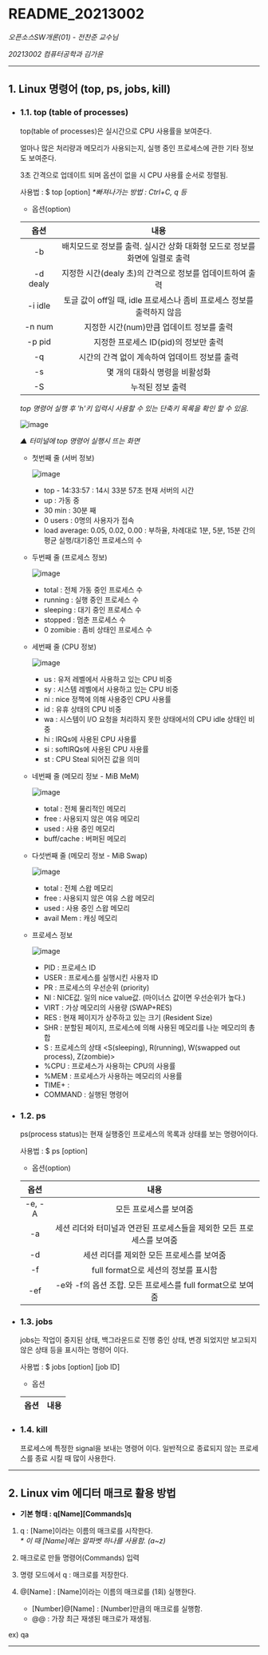 # README_20213002

*오픈소스SW개론(01) - 전찬준 교수님*

*20213002 컴퓨터공학과 김가윤*

***

## 1. Linux 명령어 (top, ps, jobs, kill)
- ### 1.1. top (table of processes)
  top(table of processes)은 실시간으로 CPU 사용률을 보여준다. 
  
  얼마나 많은 처리량과 메모리가 사용되는지, 실행 중인 프로세스에 관한 기타 정보도 보여준다.
  
  3초 간격으로 업데이트 되며 옵션이 없을 시 CPU 사용률 순서로 정렬됨.
  
  사용법 : $ top [option]    *\*빠져나가는 방법 : Ctrl+C, q 등*
  
  - 옵션(option)
  
  |옵션|내용|
  |:---:|:---:|
  |-b|배치모드로 정보를 출력. 실시간 상화 대화형 모드로 정보를 화면에 일렬로 출력|
  |-d dealy|지정한 시간(dealy 초)의 간격으로 정보를 업데이트하여 출력|
  |-i idle|토글 값이 off일 때, idle 프로세스나 좀비 프로세스 정보를 출력하지 않음|
  |-n num|지정한 시간(num)만큼 업데이트 정보를 출력|
  |-p pid|지정한 프로세스 ID(pid)의 정보만 출력|
  |-q|시간의 간격 없이 계속하여 업데이트 정보를 출력|
  |-s|몇 개의 대화식 명령을 비활성화|
  |-S|누적된 정보 출력|
  
  *top 명령어 실행 후 'h'키 입력시 사용할 수 있는 단축키 목록을 확인 할 수 있음.*
  
  
  
     ![image](https://user-images.githubusercontent.com/106478413/171334889-5c91d0a1-167d-4557-9207-e5b150962b7b.png)
   
     *▲ 터미널에 top 명령어 실행시 뜨는 화면*
     
     - 첫번째 줄 (서버 정보)

        ![image](https://user-images.githubusercontent.com/106478413/171388872-b546a5d4-b87e-4c51-8103-8c05110bbbc7.png)
        
        - top - 14:33:57 : 14시 33분 57초 현재 서버의 시간
        - up : 가동 중
        - 30 min : 30분 째
        - 0 users : 0명의 사용자가 접속
        - load average: 0.05, 0.02, 0.00 : 부하율, 차례대로 1분, 5분, 15분 간의 평균 실행/대기중인 프로세스의 수
        
     - 두번째 줄 (프로세스 정보)

        ![image](https://user-images.githubusercontent.com/106478413/171388983-1a2adbbb-3da3-4956-afe5-ff0a85031f2e.png)

        - total : 전체 가동 중인 프로세스 수
        - running : 실행 중인 프로세스 수
        - sleeping : 대기 중인 프로세스 수
        - stopped : 멈춘 프로세스 수
        - 0 zomibie : 좀비 상태인 프로세스 수
   
     - 세번째 줄 (CPU 정보)

        ![image](https://user-images.githubusercontent.com/106478413/171389139-e3de0286-0347-46dd-acd6-bc3bd9a9ab32.png)

        - us : 유저 레벨에서 사용하고 있는 CPU 비중
        - sy : 시스템 레벨에서 사용하고 있는 CPU 비중
        - ni : nice 정책에 의해 사용중인 CPU 사용률
        - id : 유휴 상태의 CPU 비중
        - wa : 시스템이 I/O 요청을 처리하지 못한 상태에서의 CPU idle 상태인 비중
        - hi : IRQs에 사용된 CPU 사용률
        - si : softIRQs에 사용된 CPU 사용률
        - st : CPU Steal 되어진 값을 의미
      
     - 네번째 줄 (메모리 정보 - MiB MeM)
  
        ![image](https://user-images.githubusercontent.com/106478413/171389264-89a35a21-2f2f-4f9e-97b5-a3022b1716ec.png)

        - total : 전체 물리적인 메모리
        - free : 사용되지 않은 여유 메모리
        - used : 사용 중인 메모리
        - buff/cache : 버퍼된 메모리
     
     - 다섯번째 줄 (메모리 정보 - MiB Swap)
     
        ![image](https://user-images.githubusercontent.com/106478413/171389383-1c4cc952-500d-4f5c-bc83-8e8d975ebe35.png)

        - total : 전체 스왑 메모리
        - free : 사용되지 않은 여유 스왑 메모리
        - used : 사용 중인 스왑 메모리
        - avail Mem : 캐싱 메모리

     - 프로세스 정보
        
        ![image](https://user-images.githubusercontent.com/106478413/171388500-5bc4b937-d422-4ebd-b6b4-48dee15ec210.png)

        - PID : 프로세스 ID
        - USER : 프로세스를 실행시킨 사용자 ID
        - PR : 프로세스의 우선순위 (priority)
        - NI : NICE값. 일의 nice value값. (마이너스 값이면 우선순위가 높다.)
        - VIRT : 가상 메모리의 사용량 (SWAP+RES)
        - RES : 현재 페이지가 상주하고 있는 크기 (Resident Size)
        - SHR : 분할된 페이지, 프로세스에 의해 사용된 메모리를 나눈 메모리의 총합
        - S : 프로세스의 상태 <S(sleeping), R(running), W(swapped out process), Z(zombie)>
        - %CPU : 프로세스가 사용하는 CPU의 사용률
        - %MEM : 프로세스가 사용하는 메모리의 사용률
        - TIME+ : 
        - COMMAND : 실행된 명령어
 
 
 
 
- ### 1.2. ps
  ps(process status)는 현재 실행중인 프로세스의 목록과 상태를 보는 명령어이다.
  
  사용법 : $ ps [option]
  
  - 옵션(option)
  
  |옵션|내용|
  |:---:|:---:|
  |-e, -A|모든 프로세스를 보여줌|
  |-a|세션 리더와 터미널과 연관된 프로세스들을 제외한 모든 프로세스를 보여줌|
  |-d|세션 리더를 제외한 모든 프로세스를 보여줌|
  |-f|full format으로 세션의 정보를 표시함|
  |-ef|-e와 -f의 옵션 조합. 모든 프로세스를 full format으로 보여줌|
  
  
- ### 1.3. jobs
  jobs는 작업이 중지된 상태, 백그라운드로 진행 중인 상태, 변경 되었지만 보고되지 않은 상태 등을 표시하는 명령어 이다.
  
  사용법 : $ jobs [option] [job ID]
  
  - 옵션
  
  |옵션|내용|
  |:---:|:---:|
  
- ### 1.4. kill
  프로세스에 특정한 signal을 보내는 명령어 이다. 일반적으로 종료되지 않는 프로세스를 종료 시킬 때 많이 사용한다.

***

## 2. Linux vim 에디터 매크로 활용 방법

- **기본 형태 : q[Name][Commands]q**

1) q<Name> : [Name]이라는 이름의 매크로를 시작한다.     
      *\* 이 때 [Name]에는 알파벳 하나를 사용함. (a~z)*

2) 매크로로 만들 명령어(Commands) 입력

3) 명령 모드에서 q : 매크로를 저장한다.

4) @[Name] : [Name]이라는 이름의 매크로를 (1회) 실행한다. 
   - [Number]@[Name] : [Number]만큼의 매크로를 실행함.
   - @@ : 가장 최근 재생된 매크로가 재생됨.

  ex) qa

***
